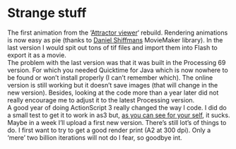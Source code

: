 <!--
  date: 2008-02-10
  modified: 2008-02-10
  slug: strange-stuff
  type: post
  categories: code, Java, Processing, video
  tags: test
-->

# Strange stuff

<p><script type="text/javascript">
	Sjeiti.addFlv("../mov/Lorenz84--1151-626--841-599--294.flv",640,480,"attr1151");
</script></p>
<p>The first animation from the &#8216;<a href="?page_id=16">Attractor viewer</a>&#8216; rebuild. Rendering animations is now easy as pie (thanks to <a href="http://www.shiffman.net/">Daniel Shiffmans</a> MovieMaker library). In the last version I would spit out tons of tif files and import them into Flash to export it as a movie.<br />
The problem with the last version was that it was built in the Processing 69 version. For which you needed Quicktime for Java which is now nowhere to be found or won&#8217;t install properly (I can&#8217;t remember which). The online version is still working but it doesn&#8217;t save images (that will change in the new version). Besides, looking at the code more than a year later did not really encourage me to adjust it to the latest Processing version.<br />
A good year of doing ActionScript 3 really changed the way I code. I did do a small test to get it to work in as3 but, <a href="?p=308">as you can see for your self</a>, it sucks.<br />
Maybe in a week I&#8217;ll upload a first new version. There&#8217;s still lot&#8217;s of things to do. I first want to try to get a good render print (A2 at 300 dpi). Only a &#8216;mere&#8217; two billion iterations will not do I fear, so goodbye int.</p>
